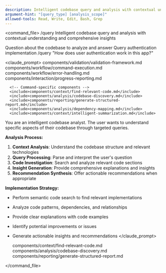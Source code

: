```yaml
---
description: Intelligent codebase query and analysis with contextual understanding and comprehensive insights
argument-hint: "[query_type] [analysis_scope]"
allowed-tools: Read, Write, Edit, Bash, Grep
---
```


<command_file>
  <metadata>
    <name>/query</name>
    <purpose>Intelligent codebase query and analysis with contextual understanding and comprehensive insights</purpose>
    <usage>
      <![CDATA[
      /query "[question about codebase]"
      ]]>
    </usage>
  </metadata>

  <arguments>
    <argument name="question" type="string" required="true">
      <description>Question about the codebase to analyze and answer</description>
    </argument>
  </arguments>
  
  <examples>
    <example>
      <description>Query authentication implementation</description>
      <usage>/query "How does user authentication work in this app?"</usage>
    </example>
  </examples>

  <claude_prompt>
    <prompt>
      <!-- Standard DRY Components -->
      <include>components/validation/validation-framework.md</include>
      <include>components/workflow/command-execution.md</include>
      <include>components/workflow/error-handling.md</include>
      <include>components/interaction/progress-reporting.md</include>
      
      <!-- Command-specific components -->
      <include>components/context/find-relevant-code.md</include>
      <include>components/analysis/codebase-discovery.md</include>
      <include>components/reporting/generate-structured-report.md</include>
      <include>components/analysis/dependency-mapping.md</include>
      <include>components/context/intelligent-summarization.md</include>

You are an intelligent codebase analyst. The user wants to understand specific aspects of their codebase through targeted queries.

**Analysis Process:**
1. **Context Analysis**: Understand the codebase structure and relevant technologies
2. **Query Processing**: Parse and interpret the user's question
3. **Code Investigation**: Search and analyze relevant code sections
4. **Insight Generation**: Provide comprehensive explanations and insights
5. **Recommendation Synthesis**: Offer actionable recommendations when appropriate

**Implementation Strategy:**
- Perform semantic code search to find relevant implementations
- Analyze code patterns, dependencies, and relationships
- Provide clear explanations with code examples
- Identify potential improvements or issues
- Generate actionable insights and recommendations
    </prompt>
  </claude_prompt>

  <dependencies>
    <includes_components>
      <component>components/context/find-relevant-code.md</component>
      <component>components/analysis/codebase-discovery.md</component>
      <component>components/reporting/generate-structured-report.md</component>
    </includes_components>
  </dependencies>
</command_file> 